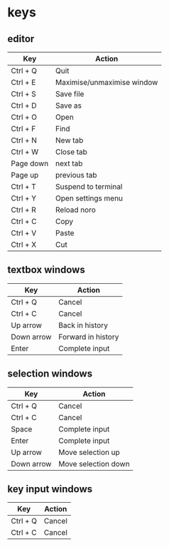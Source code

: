 # keys
## editor
| Key        | Action                     |
| ---------- | -------------------------- |
| Ctrl + Q   | Quit                       |
| Ctrl + E   | Maximise/unmaximise window |
| Ctrl + S   | Save file                  |
| Ctrl + D   | Save as                    |
| Ctrl + O   | Open                       |
| Ctrl + F   | Find                       |
| Ctrl + N   | New tab                    |
| Ctrl + W   | Close tab                  |
| Page down  | next tab                   |
| Page up    | previous tab               |
| Ctrl + T   | Suspend to terminal        |
| Ctrl + Y   | Open settings menu         |
| Ctrl + R   | Reload noro                |
| Ctrl + C   | Copy                       |
| Ctrl + V   | Paste                      |
| Ctrl + X   | Cut                        |

## textbox windows
| Key        | Action                     |
| ---------- | -------------------------- |
| Ctrl + Q   | Cancel                     |
| Ctrl + C   | Cancel                     |
| Up arrow   | Back in history            |
| Down arrow | Forward in history         |
| Enter      | Complete input             |

## selection windows
| Key        | Action                     |
| ---------- | -------------------------- |
| Ctrl + Q   | Cancel                     |
| Ctrl + C   | Cancel                     |
| Space      | Complete input             |
| Enter      | Complete input             |
| Up arrow   | Move selection up          |
| Down arrow | Move selection down        |

## key input windows
| Key        | Action                     |
| ---------- | -------------------------- |
| Ctrl + Q   | Cancel                     |
| Ctrl + C   | Cancel                     |
